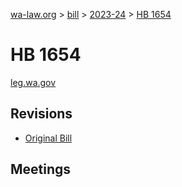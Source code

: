[wa-law.org](/) > [bill](/bill/) > [2023-24](/bill/2023-24/) > [HB 1654](/bill/2023-24/hb/1654/)

# HB 1654
[leg.wa.gov](https://app.leg.wa.gov/billsummary?BillNumber=1654&Year=2023&Initiative=false)

## Revisions
* [Original Bill](1/)

## Meetings